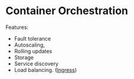 



# Container Orchestration

Features:
- Fault tolerance
- Autoscaling, 
- Rolling updates 
- Storage
- Service discovery
- Load balancing. ([Ingress](https://kubernetes.io/docs/concepts/services-networking/ingress/))